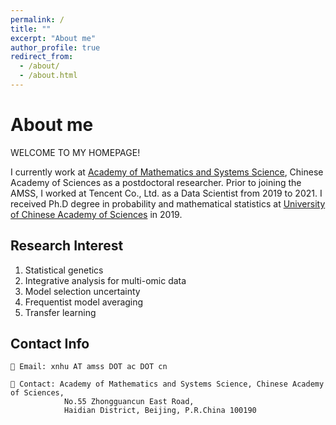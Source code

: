 ```yaml
---
permalink: /
title: ""
excerpt: "About me"
author_profile: true
redirect_from: 
  - /about/
  - /about.html
---
```


# About me

WELCOME TO MY HOMEPAGE! 

I currently work at [Academy of Mathematics and Systems Science](https://amss.cas.cn/), Chinese Academy of Sciences as a postdoctoral researcher. Prior to joining the AMSS, I worked at Tencent Co., Ltd. as a Data Scientist from 2019 to 2021. I received Ph.D degree in probability and mathematical statistics at [University of Chinese Academy of Sciences](https://www.ucas.ac.cn/) in 2019. 


## Research Interest

1. Statistical genetics
1. Integrative analysis for multi-omic data
1. Model selection uncertainty 
1. Frequentist model averaging
1. Transfer learning



## Contact Info

    📧 Email: xnhu AT amss DOT ac DOT cn

    🏢 Contact: Academy of Mathematics and Systems Science, Chinese Academy of Sciences,
                No.55 Zhongguancun East Road,
                Haidian District, Beijing, P.R.China 100190